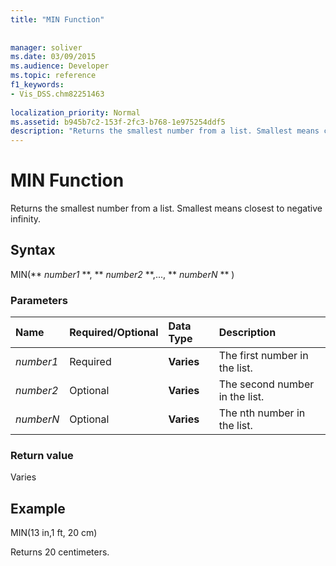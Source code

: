 ```yaml
---
title: "MIN Function"
 
 
manager: soliver
ms.date: 03/09/2015
ms.audience: Developer
ms.topic: reference
f1_keywords:
- Vis_DSS.chm82251463
 
localization_priority: Normal
ms.assetid: b945b7c2-153f-2fc3-b768-1e975254ddf5
description: "Returns the smallest number from a list. Smallest means closest to negative infinity."
---
```


# MIN Function

Returns the smallest number from a list. Smallest means closest to negative infinity.
  
## Syntax

MIN(** *number1* **, ** *number2* **,..., ** *numberN* ** ) 
  
### Parameters

|**Name**|**Required/Optional**|**Data Type**|**Description**|
|:-----|:-----|:-----|:-----|
| _number1_ <br/> |Required  <br/> |**Varies** <br/> |The first number in the list.  <br/> |
| _number2_ <br/> |Optional  <br/> |**Varies** <br/> | The second number in the list.  <br/> |
| _numberN_ <br/> |Optional  <br/> |**Varies** <br/> |The nth number in the list.  <br/> |
   
### Return value

Varies
  
## Example

MIN(13 in,1 ft, 20 cm) 
  
Returns 20 centimeters. 
  

